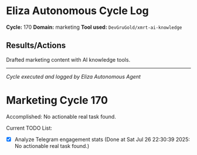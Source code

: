 # Eliza Autonomous Cycle Log

**Cycle:** 170
**Domain:** marketing
**Tool used:** `DevGruGold/xmrt-ai-knowledge`

## Results/Actions
Drafted marketing content with AI knowledge tools.

---
*Cycle executed and logged by Eliza Autonomous Agent*

# Marketing Cycle 170

Accomplished: No actionable real task found.

Current TODO List:

- [x] Analyze Telegram engagement stats  (Done at Sat Jul 26 22:30:39 2025: No actionable real task found.)